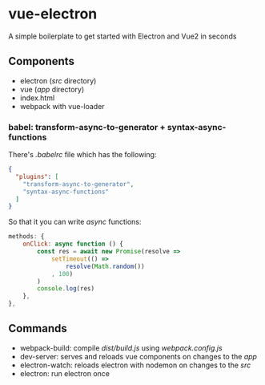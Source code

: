 # vue-electron
A simple boilerplate to get started with Electron and Vue2 in seconds

## Components

- electron (_src_ directory)
- vue (_app_ directory)
- index.html
- webpack with vue-loader

### babel: transform-async-to-generator + syntax-async-functions

There's _.babelrc_ file which has the following:

```json
{
  "plugins": [
    "transform-async-to-generator",
    "syntax-async-functions"
  ]
}
```

So that it you can write _async_ functions:

```js
methods: {
    onClick: async function () {
        const res = await new Promise(resolve =>
            setTimeout(() =>
                resolve(Math.random())
            , 100)
        )
        console.log(res)
    },
},
```

## Commands

- webpack-build: compile _dist/build.js_ using _webpack.config.js_
- dev-server: serves and reloads vue components on changes to the _app_
- electron-watch: reloads electron with nodemon on changes to the _src_
- electron: run electron once
